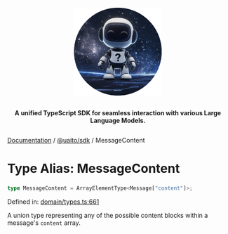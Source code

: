 <div style="display:flex; flex-direction:column; align-items:center;">
<p align="center">
  <img src="../UAITO.png" alt="UAITO Logo" width="200"/>
</p>

<p align="center">
  <strong>A unified TypeScript SDK for seamless interaction with various Large Language Models.</strong>
</p>
</div>

[Documentation](README.md) / [@uaito/sdk](@uaito.sdk.md) / MessageContent

# Type Alias: MessageContent

```ts
type MessageContent = ArrayElementType<Message["content"]>;
```

Defined in: [domain/types.ts:661](https://github.com/elribonazo/uaito/blob/a6f1c59724f590c9aee06115593ac990cf447b39/packages/sdk/src/domain/types.ts#L661)

A union type representing any of the possible content blocks within a message's `content` array.
